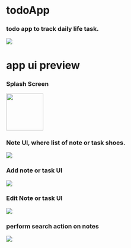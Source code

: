 # todoApp
### todo app to track daily life task.</br>

![](https://github.com/mamunur-rashid-johny/todoApp/blob/main/assets/app_one.gif)

# app ui preview

### Splash Screen
<img src="https://github.com/mamunur-rashid-johny/todoApp/blob/main/assets/spashscreen.jpg" width="100" height="100">


### Note UI, where list of note or task shoes.
![](https://github.com/mamunur-rashid-johny/todoApp/blob/main/assets/mainscreen.jpg)

### Add note or task UI
![](https://github.com/mamunur-rashid-johny/todoApp/blob/main/assets/newscreen.jpg)

### Edit Note or task UI
![](https://github.com/mamunur-rashid-johny/todoApp/blob/main/assets/editacreen.jpg)

### perform search action on notes
![](https://github.com/mamunur-rashid-johny/todoApp/blob/main/assets/search.jpg)

